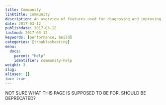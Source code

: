 ```yaml
---
title: Community
linktitle: Community
description: An overview of features used for diagnosing and improving performance issues in site builds.
date: 2017-03-12
publishdate: 2017-03-12
lastmod: 2017-03-12
keywords: [performance, build]
categories: [troubleshooting]
menu:
  docs:
    parent: "help"
    identifier: community-help
weight: 3
slug:
aliases: []
toc: true
---
```


NOT SURE WHAT THIS PAGE IS SUPPOSED TO BE FOR. SHOULD BE DEPRECATED?


